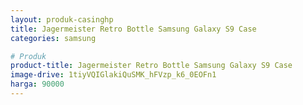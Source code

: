 ```yaml
---
layout: produk-casinghp
title: Jagermeister Retro Bottle Samsung Galaxy S9 Case
categories: samsung

# Produk
product-title: Jagermeister Retro Bottle Samsung Galaxy S9 Case
image-drive: 1tiyVQIGlakiQuSMK_hFVzp_k6_0EOFn1
harga: 90000
---
```

